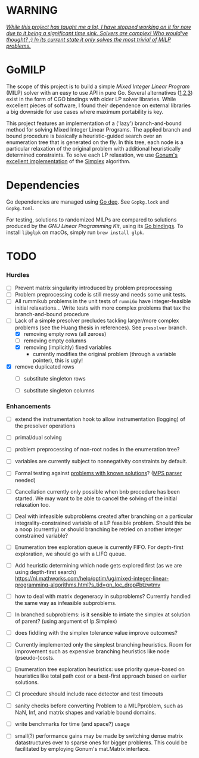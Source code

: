 # WARNING
<u>*While this project has taught me a lot, I have stopped working on it for now due to it being a significant time sink. Solvers are complex! Who would've thought? ;)
In its current state it only solves the most trivial of MILP problems.*</u>

# GoMILP

The scope of this project is to build a simple *Mixed Integer Linear Program* (MILP) solver with an easy to use API in pure Go. Several alternatives ([1](https://github.com/draffensperger/golp),[2](https://github.com/lukpank/go-glpk),[3](https://github.com/costela/golpa)) exist in the form of CGO bindings with older LP solver libraries. While excellent pieces of software, I found their dependence on external libraries a big downside for use cases where maximum portability is key.

This project features an implementation of a ('lazy') branch-and-bound method for solving Mixed Integer Linear Programs. The applied branch and bound procedure is basically a heuristic-guided  search over an enumeration tree that is generated on the fly. In this tree, each node is a particular relaxation of the original problem with additional heuristically determined constraints. To solve each LP relaxation, we use [Gonum's excellent implementation]() of the [Simplex](https://en.wikipedia.org/wiki/Simplex_algorithm) algorithm.



# Dependencies

Go dependencies are managed using [Go dep](https://github.com/golang/dep). See `Gopkg.lock` and `Gopkg.toml`.

For testing, solutions to randomized MILPs are compared to solutions produced by the *GNU Linear Programming Kit*, using its [Go bindings](https://github.com/lukpank/go-glpk). To install `libglpk` on macOs, simply run `brew install glpk`.



# TODO

### Hurdles

- [ ] Prevent matrix singularity introduced by problem preprocessing 
- [ ] Problem preprocessing code is still messy and needs some unit tests.
- [ ] All rummikub problems in the unit tests of `rummiGo` have integer-feasible initial relaxations…  Write tests with more complex problems that tax the branch-and-bound procedure
- [ ] Lack of a simple presolver precludes tackling larger/more complex problems (see the Huang thesis in references). See `presolver` branch.
  - [x] removing empty rows (all zeroes)
  - [ ] removing empty columns
  - [x] removing (implicitly) fixed variables
    - currently modifies the original problem (through a variable pointer), this is ugly!
- [x] remove duplicated rows
  - [ ] substitute singleton rows
  - [ ] substitute singleton columns


### Enhancements

- [ ] extend the instrumentation hook to allow instrumentation (logging) of the presolver operations
- [ ] primal/dual solving
- [ ] problem preprocessing of non-root nodes in the enumeration tree?
- [ ] variables are currently subject to nonnegativity constraints by default.
- [ ] Formal testing against [problems with known solutions](http://miplib.zib.de/miplib2010.php)? ([MPS parser](https://github.com/dennisfrancis/mps) needed)
- [ ] Cancellation currently only possible when bnb procedure has been started. We may want to be able to cancel the solving of the initial relaxation too.
- [ ] Deal with infeasible subproblems created after branching on a particular integrality-constrained variable of a LP feasible problem. Should this be a noop (currently) or should branching be retried on another integer constrained variable?
- [ ] Enumeration tree exploration queue is currently FIFO. For depth-first exploration, we should go with a LIFO queue.
- [ ] Add heuristic determining which node gets explored first (as we are using depth-first search) https://nl.mathworks.com/help/optim/ug/mixed-integer-linear-programming-algorithms.html?s_tid=gn_loc_drop#btzwtmv
- [ ] how to deal with matrix degeneracy in subproblems? Currently handled the same way as infeasible subproblems.
- [ ] In branched subproblems: is it sensible to intiate the simplex at solution of parent? (using argument of lp.Simplex)
- [ ] does fiddling with the simplex tolerance value improve outcomes?
- [ ] Currently implemented only the simplest branching heuristics. Room for improvement such as expensive branching heuristics like node (pseudo-)costs.
- [ ] Enumeration tree exploration heuristics: use priority queue-based on heuristics like total path cost or a best-first approach based on earlier solutions.


- [ ] CI procedure should include race detector and test timeouts
- [ ] sanity checks before converting Problem to a MILPproblem, such as NaN, Inf, and matrix shapes and variable bound domains.
- [ ] write benchmarks for time (and space?) usage
- [ ] small(?) performance gains may be made by switching dense matrix datastructures over to sparse ones for bigger problems. This could be facilitated by employing Gonum's mat.Matrix interface.
